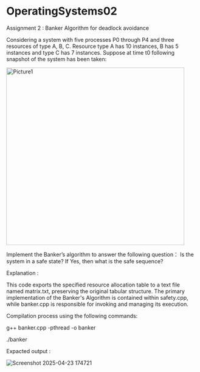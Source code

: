 # OperatingSystems02
Assignment 2 : Banker Algorithm for deadlock avoidance 

Considering a system with five processes P0 through P4 and three resources of type A, B, C. Resource type A has 10 instances, B has 5 instances and type C has 7 instances. Suppose at time t0 following snapshot of the system has been taken: 

<img width="468" alt="Picture1" src="https://github.com/user-attachments/assets/f27f60d6-5a20-4ebf-853b-b21252c23582" />

Implement the Banker’s algorithm to answer the following question： Is the system in a safe state? If Yes, then what is the safe sequence?

Explanation : 

This code exports the specified resource allocation table to a text file named matrix.txt, preserving the original tabular structure. The primary implementation of the Banker's Algorithm is contained within safety.cpp, while banker.cpp is responsible for invoking and managing its execution. 

Compilation process using the following commands: 

g++ banker.cpp -pthread -o banker

./banker 

Expacted output : 

![Screenshot 2025-04-23 174721](https://github.com/user-attachments/assets/4c33c925-7d49-4e22-aecd-cbb9c3b04140)




